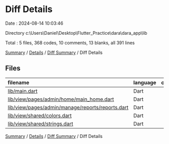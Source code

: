# Diff Details

Date : 2024-08-14 10:03:46

Directory c:\\Users\\Daniel\\Desktop\\Flutter_Practice\\dara\\dara_app\\lib

Total : 5 files,  368 codes, 10 comments, 13 blanks, all 391 lines

[Summary](results.md) / [Details](details.md) / [Diff Summary](diff.md) / Diff Details

## Files
| filename | language | code | comment | blank | total |
| :--- | :--- | ---: | ---: | ---: | ---: |
| [lib/main.dart](/lib/main.dart) | Dart | 2 | 1 | 1 | 4 |
| [lib/view/pages/admin/home/main_home.dart](/lib/view/pages/admin/home/main_home.dart) | Dart | 5 | 0 | 0 | 5 |
| [lib/view/pages/admin/manage/reports/reports.dart](/lib/view/pages/admin/manage/reports/reports.dart) | Dart | 342 | 7 | 10 | 359 |
| [lib/view/shared/colors.dart](/lib/view/shared/colors.dart) | Dart | 5 | 1 | 0 | 6 |
| [lib/view/shared/strings.dart](/lib/view/shared/strings.dart) | Dart | 14 | 1 | 2 | 17 |

[Summary](results.md) / [Details](details.md) / [Diff Summary](diff.md) / Diff Details
